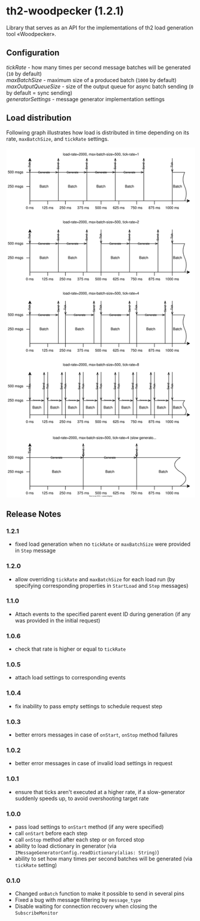 # th2-woodpecker (1.2.1)

Library that serves as an API for the implementations of th2 load generation tool «Woodpecker».

## Configuration

*tickRate* - how many times per second message batches will be generated (`10` by default)  
*maxBatchSize* - maximum size of a produced batch (`1000` by default)  
*maxOutputQueueSize* - size of the output queue for async batch sending (`0` by default = sync sending)  
*generatorSettings* - message generator implementation settings

## Load distribution

Following graph illustrates how load is distributed in time depending on its rate, `maxBatchSize`, and `tickRate` settings.

![](doc/img/load-distribution.svg "Load distribution")

## Release Notes

### 1.2.1

+ fixed load generation when no `tickRate` or `maxBatchSize` were provided in `Step` message

### 1.2.0

+ allow overriding `tickRate` and `maxBatchSize` for each load run (by specifying corresponding properties in `StartLoad` and `Step` messages)

### 1.1.0

+ Attach events to the specified parent event ID during generation (if any was provided in the initial request)

### 1.0.6

+ check that rate is higher or equal to `tickRate`

### 1.0.5

+ attach load settings to corresponding events

### 1.0.4

+ fix inability to pass empty settings to schedule request step

### 1.0.3

+ better errors messages in case of `onStart`, `onStop` method failures

### 1.0.2

+ better error messages in case of invalid load settings in request

### 1.0.1

+ ensure that ticks aren't executed at a higher rate, if a slow-generator suddenly speeds up, to avoid overshooting target rate

### 1.0.0

+ pass load settings to `onStart` method (if any were specified)
+ call `onStart` before each step
+ call `onStop` method after each step or on forced stop
+ ability to load dictionary in generator (via `IMessageGeneratorConfig.readDictionary(alias: String)`)
+ ability to set how many times per second batches will be generated (via `tickRate` setting)

### 0.1.0

+ Changed `onBatch` function to make it possible to send in several pins
+ Fixed a bug with message filtering by `message_type`
+ Disable waiting for connection recovery when closing the `SubscribeMonitor`
